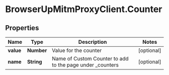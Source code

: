 # BrowserUpMitmProxyClient.Counter

## Properties

Name | Type | Description | Notes
------------ | ------------- | ------------- | -------------
**value** | **Number** | Value for the counter | [optional] 
**name** | **String** | Name of Custom Counter to add to the page under _counters | [optional] 


